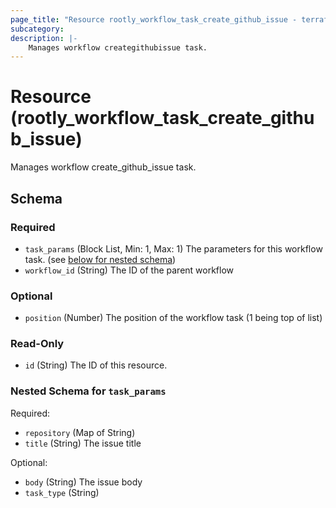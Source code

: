 ```yaml
---
page_title: "Resource rootly_workflow_task_create_github_issue - terraform-provider-rootly"
subcategory:
description: |-
    Manages workflow creategithubissue task.
---
```


# Resource (rootly_workflow_task_create_github_issue)

Manages workflow create_github_issue task.

<!-- schema generated by tfplugindocs -->
## Schema

### Required

- `task_params` (Block List, Min: 1, Max: 1) The parameters for this workflow task. (see [below for nested schema](#nestedblock--task_params))
- `workflow_id` (String) The ID of the parent workflow

### Optional

- `position` (Number) The position of the workflow task (1 being top of list)

### Read-Only

- `id` (String) The ID of this resource.

<a id="nestedblock--task_params"></a>
### Nested Schema for `task_params`

Required:

- `repository` (Map of String)
- `title` (String) The issue title

Optional:

- `body` (String) The issue body
- `task_type` (String)
